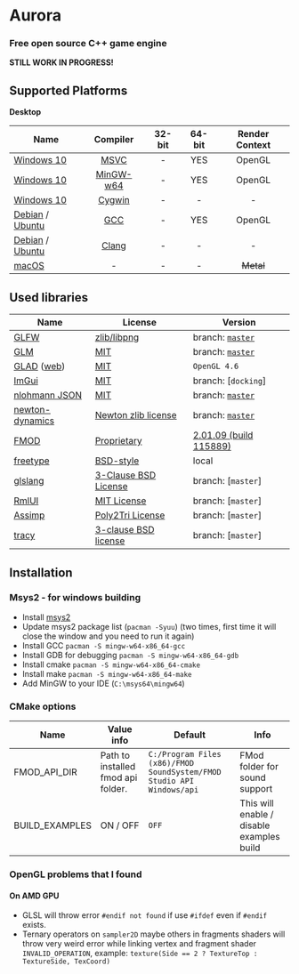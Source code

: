 # Aurora
### Free open source C++ game engine

**STILL WORK IN PROGRESS!**

## Supported Platforms
**Desktop**

| Name | Compiler | 32-bit | 64-bit | Render Context |
|------|:--------:|:------:|:------:|:--------------:|
| [Windows 10](https://en.wikipedia.org/wiki/Windows_10) | [MSVC](https://en.wikipedia.org/wiki/Microsoft_Visual_C%2B%2B) |  - |  YES   | OpenGL |
| [Windows 10](https://en.wikipedia.org/wiki/Windows_10) | [MinGW-w64](http://mingw-w64.org/) |  - |  YES   | OpenGL |
| [Windows 10](https://en.wikipedia.org/wiki/Windows_10) | [Cygwin](https://www.cygwin.com/) |  - |   -    | - |
| [Debian](https://www.debian.org/) / [Ubuntu](https://ubuntu.com/) | [GCC](https://gcc.gnu.org/) | - |  YES   | OpenGL |
| [Debian](https://www.debian.org/) / [Ubuntu](https://ubuntu.com/) | [Clang](https://clang.llvm.org/) | - |   -    | - |
| [macOS](https://en.wikipedia.org/wiki/MacOS) | - | - |   -    | ~~Metal~~ |

## Used libraries
| Name                                                                    | License                                                                                 | Version |
|-------------------------------------------------------------------------|-----------------------------------------------------------------------------------------|---------|
| [GLFW](https://www.glfw.org/)                                           | [zlib/libpng](https://www.glfw.org/license.html)                                        | branch: [`master`](https://github.com/glfw/glfw/tree/master) | 
| [GLM](https://glm.g-truc.net)                                           | [MIT](https://glm.g-truc.net/copying.txt)                                               | branch: [`master`](https://github.com/g-truc/glm/tree/master) |
| [GLAD](https://github.com/Dav1dde/glad) ([web](https://glad.dav1d.de/)) | [MIT](https://github.com/Dav1dde/glad/blob/master/LICENSE)                              | `OpenGL 4.6` |
| [ImGui](https://github.com/ocornut/imgui)                               | [MIT](https://github.com/ocornut/imgui/blob/docking/LICENSE.txt)                        | branch: [`docking`]
| [nlohmann JSON](https://nlohmann.github.io/json/)                       | [MIT](https://github.com/nlohmann/json/blob/master/LICENSE.MIT)                         | branch: [`master`](https://github.com/nlohmann/json/tree/master) |
| [newton-dynamics](https://github.com/MADEAPPS/newton-dynamics)          | [Newton zlib license](https://github.com/MADEAPPS/newton-dynamics/blob/master/LICENSE)  | branch: [`master`](https://github.com/MADEAPPS/newton-dynamics/tree/master) |
| [FMOD](https://fmod.com/)                                               | [Proprietary](https://fmod.com/legal)                                                   | [2.01.09 (build 115889)](https://fmod.com/download) |
| [freetype](https://www.freetype.org/)                                   | [BSD-style](https://www.freetype.org/license.html)                                      | local |
| [glslang](https://github.com/KhronosGroup/glslang)                      | [3-Clause BSD License](https://github.com/KhronosGroup/glslang/blob/master/LICENSE.txt) | branch: [`master`] |
| [RmlUI](https://github.com/mikke89/RmlUi)                               | [MIT License](https://github.com/mikke89/RmlUi/blob/master/LICENSE.txt)                 | branch: [`master`] |
| [Assimp](https://github.com/syoyo/tinygltf)                             | [Poly2Tri License](https://github.com/assimp/assimp/blob/master/LICENSE)               | branch: [`master`] |
| [tracy](https://github.com/wolfpld/tracy)                               | [3-clause BSD license](https://github.com/wolfpld/tracy/blob/master/LICENSE)            | branch: [`master`] |

## Installation

### Msys2 - for windows building
- Install [msys2](https://www.msys2.org/)
- Update msys2 package list (`pacman -Syuu`) (two times, first time it will close the window and you need to run it again)
- Install GCC `pacman -S mingw-w64-x86_64-gcc`
- Install GDB for debugging `pacman -S mingw-w64-x86_64-gdb`
- Install cmake `pacman -S mingw-w64-x86_64-cmake`
- Install make `pacman -S mingw-w64-x86_64-make`
- Add MinGW to your IDE (`C:\msys64\mingw64`)

### CMake options
| Name | Value info | Default | Info |
|------|---------|---------|---------|
| FMOD_API_DIR | Path to installed fmod api folder. | `C:/Program Files (x86)/FMOD SoundSystem/FMOD Studio API Windows/api` | FMod folder for sound support |
| BUILD_EXAMPLES | ON / OFF | `OFF` | This will enable / disable examples build |

### OpenGL problems that I found

#### On AMD GPU
 - GLSL will throw error `#endif not found` if use `#ifdef` even if `#endif` exists.
 - Ternary operators on `sampler2D` maybe others in fragments shaders will throw very weird error while linking vertex and fragment shader `INVALID_OPERATION`, example: `texture(Side == 2 ? TextureTop : TextureSide, TexCoord)`
